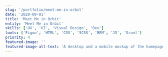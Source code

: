 ```yaml
---
slug: '/portfolio/meet-me-in-orbit'
date: '2020-09-01'
title: 'Meet Me in Orbit'
entity: 'Meet Me in Orbit'
skills: ['UX', 'UI', 'Visual Design', 'Dev']
tools: ['Figma', 'HTML', 'CSS', 'SCSS', 'BEM', 'JS', 'Grunt']
priority: 4
featured-image: ''
featured-image-alt-text: 'A desktop and a mobile mockup of the homepage of a website.'
---
```

